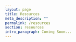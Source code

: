 ```yaml
---
layout: page
title: Resources
meta_description: ""
permalink: /resources
section: resources
intro_paragraph: Coming Soon...
---
```

